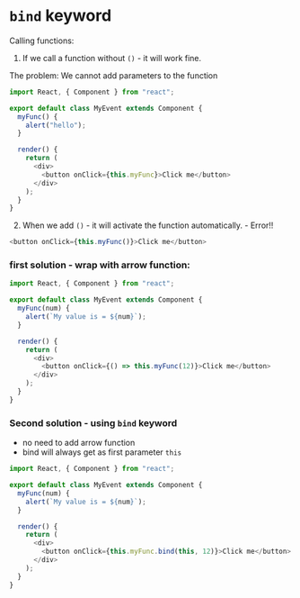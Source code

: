 # `bind` keyword

Calling functions:

1. If we call a function without `()` - it will work fine.

The problem: We cannot add parameters to the function

```js
import React, { Component } from "react";

export default class MyEvent extends Component {
  myFunc() {
    alert("hello");
  }

  render() {
    return (
      <div>
        <button onClick={this.myFunc}>Click me</button>
      </div>
    );
  }
}
```

2. When we add `()` - it will activate the function automatically. - Error!!

```js
<button onClick={this.myFunc()}>Click me</button>
```

### first solution - wrap with arrow function:

```js
import React, { Component } from "react";

export default class MyEvent extends Component {
  myFunc(num) {
    alert(`My value is = ${num}`);
  }

  render() {
    return (
      <div>
        <button onClick={() => this.myFunc(12)}>Click me</button>
      </div>
    );
  }
}
```

### Second solution - using `bind` keyword

* no need to add arrow function
* bind will always get as first parameter `this`
```js
import React, { Component } from "react";

export default class MyEvent extends Component {
  myFunc(num) {
    alert(`My value is = ${num}`);
  }

  render() {
    return (
      <div>
        <button onClick={this.myFunc.bind(this, 12)}>Click me</button>
      </div>
    );
  }
}
```
